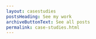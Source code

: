 ```yaml
---
layout: casestudies
postsHeading: See my work
archiveButtonText: See all posts
permalink: case-studies.html
---
```


